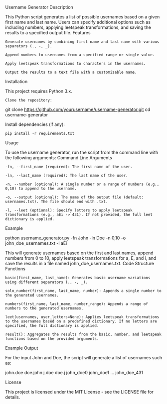 Username Generator
Description

This Python script generates a list of possible usernames based on a given first name and last name. Users can specify additional options such as including numbers, applying leetspeak transformations, and saving the results to a specified output file.
Features

    Generate usernames by combining first name and last name with various separators (., -, _).

    Append numbers to usernames from a specified range or single value.

    Apply leetspeak transformations to characters in the usernames.

    Output the results to a text file with a customizable name.

Installation

This project requires Python 3.x.

    Clone the repository:

git clone https://github.com/yourusername/username-generator.git
cd username-generator

Install dependencies (if any):

    pip install -r requirements.txt

Usage

To use the username generator, run the script from the command line with the following arguments:
Command Line Arguments

    -fn, --first_name (required): The first name of the user.

    -ln, --last_name (required): The last name of the user.

    -n, --number (optional): A single number or a range of numbers (e.g., 0,10) to append to the username.

    -o, --output (optional): The name of the output file (default: usernames.txt). The file should end with .txt.

    -l, --leet (optional): Specify letters to apply leetspeak transformations (e.g., aEi -> 431). If not provided, the full leet dictionary is applied.

Example

python username_generator.py -fn John -ln Doe -n 0,10 -o john_doe_usernames.txt -l aEi

This will generate usernames based on the first and last names, append numbers from 0 to 10, apply leetspeak transformations for a, E, and i, and save the results in a file named john_doe_usernames.txt.
Code Structure
Functions

    basic(first_name, last_name): Generates basic username variations using different separators (., -, _).

    solo_number(first_name, last_name, number): Appends a single number to the generated usernames.

    numbers(first_name, last_name, number_range): Appends a range of numbers to the generated usernames.

    leet(usernames, user_letters=None): Applies leetspeak transformations to the usernames based on a predefined dictionary. If no letters are specified, the full dictionary is applied.

    result(): Aggregates the results from the basic, number, and leetspeak functions based on the provided arguments.

Example Output

For the input John and Doe, the script will generate a list of usernames such as:

john.doe
doe.john
j.doe
doe.j
john_doe0
john_doe1
...
john_doe_431

License

This project is licensed under the MIT License - see the LICENSE file for details.
